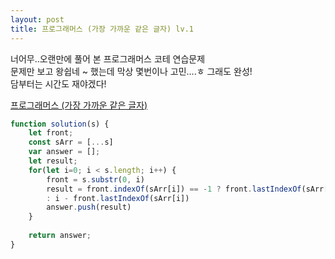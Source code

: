 ```yaml
---
layout: post
title: 프로그래머스 (가장 가까운 같은 글자) lv.1
---
```


너어무..오랜만에 풀어 본 프로그래머스 코테 연습문제 <Br>
문제만 보고 왕쉽네 ~ 했는데 막상 몇번이나 고민....ㅎ 그래도 완성! <br>
담부터는 시간도 재야겠다!

[프로그래머스 (가장 가까운 같은 글자)](https://school.programmers.co.kr/learn/courses/30/lessons/142086)

```javascript
function solution(s) {
    let front;
    const sArr = [...s]
    var answer = [];
    let result;
    for(let i=0; i < s.length; i++) {
        front = s.substr(0, i)
        result = front.indexOf(sArr[i]) == -1 ? front.lastIndexOf(sArr[i]) 
        : i - front.lastIndexOf(sArr[i])
        answer.push(result)
    }
    
    return answer;
}
```
